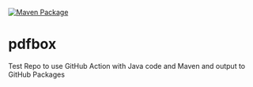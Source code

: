 [![Maven Package](https://github.com/michaelshire/pdfbox/actions/workflows/maven-publish.yml/badge.svg)](https://github.com/michaelshire/pdfbox/actions/workflows/maven-publish.yml)

# pdfbox
Test Repo to use GitHub Action with Java code and Maven and output to GitHub Packages
